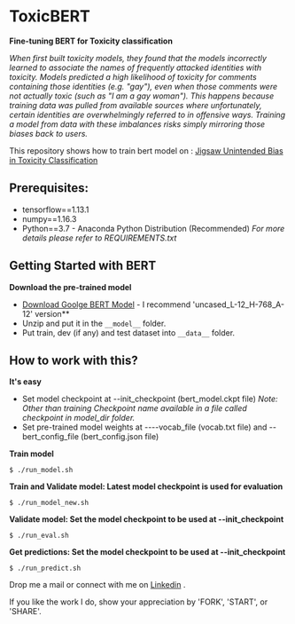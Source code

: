 # ToxicBERT

**Fine-tuning BERT for Toxicity classification**

*When first built toxicity models, they found that the models incorrectly learned to associate the names of frequently attacked identities with toxicity. Models predicted a high likelihood of toxicity for comments containing those identities (e.g. "gay"), even when those comments were not actually toxic (such as "I am a gay woman"). This happens because training data was pulled from available sources where unfortunately, certain identities are overwhelmingly referred to in offensive ways. Training a model from data with these imbalances risks simply mirroring those biases back to users.*

This repository shows how to train bert model on : [Jigsaw Unintended Bias in Toxicity Classification](https://www.kaggle.com/c/jigsaw-unintended-bias-in-toxicity-classification)


## Prerequisites:
+ tensorflow==1.13.1
+ numpy==1.16.3
+ Python==3.7 - Anaconda Python Distribution (Recommended)
*For more details please refer to REQUIREMENTS.txt*


## Getting Started with BERT
**Download the pre-trained model**
+ [Download Goolge BERT Model](https://github.com/google-research/bert) - I recommend 'uncased_L-12_H-768_A-12' version**
+ Unzip and put it in the `__model__` folder.
+ Put train, dev (if any) and test dataset into `__data__` folder.


## How to work with this?
**It's easy**
+ Set model checkpoint at --init_checkpoint (bert_model.ckpt file) *Note: Other than training Checkpoint name available in a file called checkpoint in model_dir folder.*
+ Set pre-trained model weights at ----vocab_file (vocab.txt file) and --bert_config_file (bert_config.json file)

**Train model**
```
$ ./run_model.sh
```
**Train and Validate model: Latest model checkpoint is used for evaluation**
```
$ ./run_model_new.sh
```

**Validate model: Set the model checkpoint to be used at --init_checkpoint**
```
$ ./run_eval.sh
```

**Get predictions: Set the model checkpoint to be used at --init_checkpoint**
```
$ ./run_predict.sh
```


Drop me a mail or connect with me on [Linkedin](https://linkedin.com/in/kumar-nityan-suman/) .

If you like the work I do, show your appreciation by 'FORK', 'START', or 'SHARE'.

